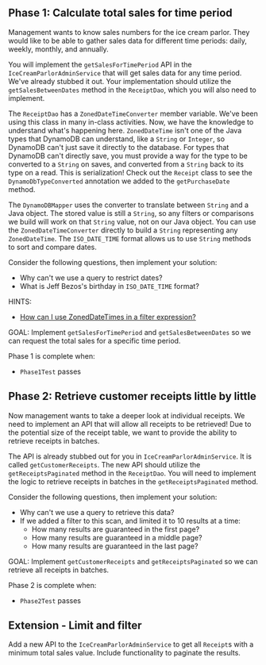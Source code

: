 ## Phase 1: Calculate total sales for time period

Management wants to know sales numbers for the ice cream parlor. They would like to be able to gather sales data for
different time periods: daily, weekly, monthly, and annually.

You will implement the `getSalesForTimePeriod` API in the `IceCreamParlorAdminService` that will get sales
data for any time period. We've already stubbed it out. Your implementation should utilize the
`getSalesBetweenDates` method in the `ReceiptDao`, which you will also need to implement.

The `ReceiptDao` has a `ZonedDateTimeConverter` member variable. We've been using this class in many in-class
activities. Now, we have the knowledge to understand what's happening here. `ZonedDateTime` isn't one of the Java types
that DynamoDB can understand, like a `String` or `Integer`, so DynamoDB can't just save it directly to the
database. For types that DynamoDB can't directly save, you must provide a way for the type to be converted to a `String`
on saves, and converted from a `String` back to its type on a read. This is serialization!
Check out the `Receipt` class to see the `DynamoDbTypeConverted` annotation we added to the `getPurchaseDate`
method.

The `DynamoDBMapper` uses the converter to translate between `String` and a Java object.
The stored value is still a `String`, so any filters or comparisons we build will work on that `String`
value, not on our Java object. You can use the `ZonedDateTimeConverter` directly to build
a `String` representing any `ZonedDateTime`. The `ISO_DATE_TIME` format allows us to use `String`
methods to sort and compare dates.

Consider the following questions, then implement your solution:

* Why can't we use a query to restrict dates?
* What is Jeff Bezos's birthday in `ISO_DATE_TIME` format?

HINTS:
* [How can I use ZonedDateTimes in a filter expression?](src/com/amazon/ata/dynamodbscanandserialization/icecream/hints/hint_phase1.md)

GOAL: Implement `getSalesForTimePeriod` and `getSalesBetweenDates`
so we can request the total sales for a specific time period.

Phase 1 is complete when:
- `Phase1Test` passes

## Phase 2: Retrieve customer receipts little by little

Now management wants to take a deeper look at individual receipts. We need to implement an API that will allow all
receipts to be retrieved! Due to the potential size of the receipt table, we want to provide the ability to retrieve
receipts in batches.

The API is already stubbed out for you in `IceCreamParlorAdminService`. It is called `getCustomerReceipts`. The new
API should utilize the `getReceiptsPaginated` method in the `ReceiptDao`. You will need to implement the logic to
retrieve receipts in batches in the `getReceiptsPaginated` method.

Consider the following questions, then implement your solution:

* Why can't we use a query to retrieve this data?
* If we added a filter to this scan, and limited it to 10 results at a time:
    * How many results are guaranteed in the first page?
    * How many results are guaranteed in a middle page?
    * How many results are guaranteed in the last page?

GOAL: Implement `getCustomerReceipts` and `getReceiptsPaginated` so we can retrieve all receipts in batches.

Phase 2 is complete when:
- `Phase2Test` passes

## Extension - Limit and filter

Add a new API to the `IceCreamParlorAdminService` to get all `Receipt`s with a minimum total sales value. Include
functionality to paginate the results.
